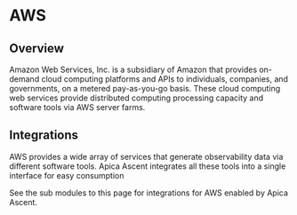 # AWS

## Overview

Amazon Web Services, Inc. is a subsidiary of Amazon that provides on-demand cloud computing platforms and APIs to individuals, companies, and governments, on a metered pay-as-you-go basis. These cloud computing web services provide distributed computing processing capacity and software tools via AWS server farms.

## Integrations

AWS provides a wide array of services that generate observability data via different software tools. Apica Ascent integrates all these tools into a single interface for easy consumption

See the sub modules to this page for integrations for AWS enabled by Apica Ascent.
